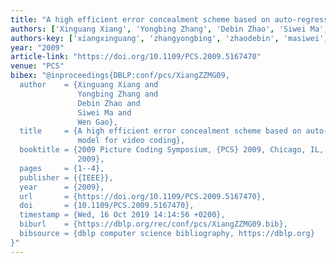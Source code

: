 ```yaml
---
title: "A high efficient error concealment scheme based on auto-regressive model for video coding"
authors: ['Xinguang Xiang', 'Yongbing Zhang', 'Debin Zhao', 'Siwei Ma', 'Wen Gao 0001']
authors-key: ['xiangxinguang', 'zhangyongbing', 'zhaodebin', 'masiwei', 'gaowen']
year: "2009"
article-link: "https://doi.org/10.1109/PCS.2009.5167470"
venue: "PCS"
bibex: "@inproceedings{DBLP:conf/pcs/XiangZZMG09,
  author    = {Xinguang Xiang and
               Yongbing Zhang and
               Debin Zhao and
               Siwei Ma and
               Wen Gao},
  title     = {A high efficient error concealment scheme based on auto-regressive
               model for video coding},
  booktitle = {2009 Picture Coding Symposium, {PCS} 2009, Chicago, IL, USA, May 6-8,
               2009},
  pages     = {1--4},
  publisher = {{IEEE}},
  year      = {2009},
  url       = {https://doi.org/10.1109/PCS.2009.5167470},
  doi       = {10.1109/PCS.2009.5167470},
  timestamp = {Wed, 16 Oct 2019 14:14:56 +0200},
  biburl    = {https://dblp.org/rec/conf/pcs/XiangZZMG09.bib},
  bibsource = {dblp computer science bibliography, https://dblp.org}
}"
---
```


